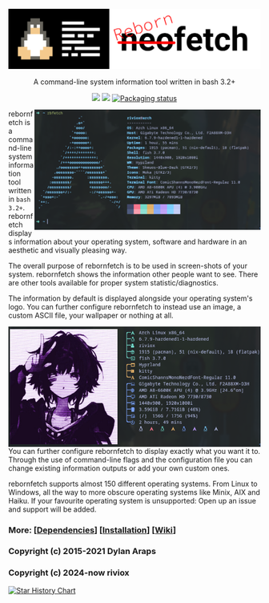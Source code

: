 ![logo](art/logo.png)
<p align="center">A command-line system information tool written in bash 3.2+</p>

<p align="center">
<a href="./LICENSE.md"><img src="https://img.shields.io/badge/license-MIT-blue.svg"></a>
<a href="https://github.com/riviox/rebornfetch/releases"><img src="https://img.shields.io/github/release/riviox/rebornfetch.svg"></a>
<a href="https://repology.org/metapackage/rebornfetch"><img src="https://repology.org/badge/tiny-repos/rebornfetch.svg" alt="Packaging status"></a>
</p>
<img src="art/screenshot1.png" alt="rebornfetch" align="right" height="240px">

rebornfetch is a command-line system information tool written in `bash 3.2+`. rebornfetch displays information about your operating system, software and hardware in an aesthetic and visually pleasing way.

The overall purpose of rebornfetch is to be used in screen-shots of your system. rebornfetch shows the information other people want to see. There are other tools available for proper system statistic/diagnostics.

The information by default is displayed alongside your operating system's logo. You can further configure rebornfetch to instead use an image, a custom ASCII file, your wallpaper or nothing at all.

<img src="art/screenshot.png" alt="rebornfetch" align="right" height="240px">

You can further configure rebornfetch to display exactly what you want it to. Through the use of command-line flags and the configuration file you can change existing information outputs or add your own custom ones.

rebornfetch supports almost 150 different operating systems. From Linux to Windows, all the way to more obscure operating systems like Minix, AIX and Haiku. If your favourite operating system is unsupported: Open up an issue and support will be added.


### More: \[[Dependencies](https://github.com/riviox/rebornfetch/wiki/Dependencies)\] \[[Installation](https://github.com/riviox/rebornfetch/wiki/Installation)\] \[[Wiki](https://github.com/riviox/rebornfetch/wiki)\]
### Copyright (c) 2015-2021 Dylan Araps
### Copyright (c) 2024-now riviox
[![Star History Chart](https://api.star-history.com/svg?repos=riviox/rebornfetch&type=Date)](https://star-history.com/#riviox/rebornfetch&Date)
